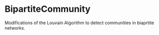 # BipartiteCommunity
Modifications of the Louvain Algorithm to detect communities in biaprtite networks.
